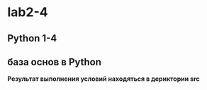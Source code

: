 # lab2-4
## Python 1-4
## база основ в Python

**Результат выполнения условий находяться в дериктории src**
